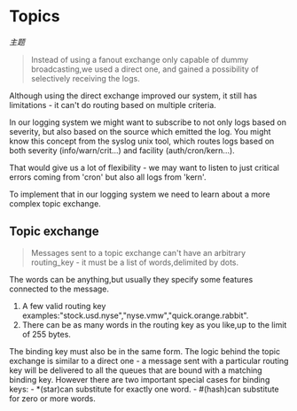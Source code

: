 # Topics
*主题*
>Instead of using a fanout exchange only capable of dummy broadcasting,we used a direct one,
and gained a possibility of selectively receiving the logs.

Although using the direct exchange improved our system,
it still has limitations - it can't do routing based on multiple criteria.

In our logging system we might want to subscribe to not only logs based on severity, 
but also based on the source which emitted the log. 
You might know this concept from the syslog unix tool, 
which routes logs based on both severity (info/warn/crit...) and facility (auth/cron/kern...).

That would give us a lot of flexibility - we may want to listen to just critical errors coming from 'cron' but also all logs from 'kern'.

To implement that in our logging system we need to learn about a more complex topic exchange.

## Topic exchange
>Messages sent to a topic exchange can't have an arbitrary routing_key - it must be a list of words,delimited by dots.

The words can be anything,but usually they specify some features connected to the message.
1. A few valid routing key examples:"stock.usd.nyse","nyse.vmw","quick.orange.rabbit".
2. There can be as many words in the routing key as you like,up to the limit of 255 bytes.

The binding key must also be in the same form. 
The logic behind the topic exchange is similar to a direct one - a message sent with a particular 
routing key will be delivered to all the queues that are bound with a matching binding key. 
However there are two important special cases for binding keys:
    - *(star)can substitute for exactly one word.
    - #(hash)can substitute for zero or more words.

